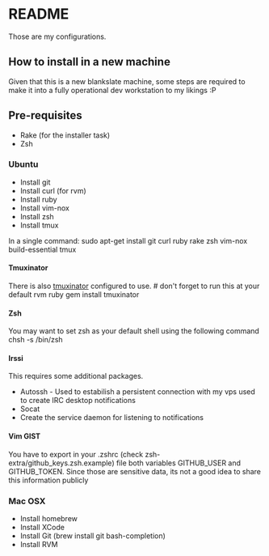 # README
Those are my configurations. 

## How to install in a new machine
Given that this is a new blankslate machine, some steps are required to make it into a fully operational dev workstation to my likings :P 

## Pre-requisites
  * Rake (for the installer task)
  * Zsh

### Ubuntu

 * Install git
 * Install curl (for rvm)
 * Install ruby 
 * Install vim-nox
 * Install zsh 
 * Install tmux 

In a single command: 
         sudo apt-get install git curl ruby rake zsh vim-nox build-essential tmux

#### Tmuxinator

There is also [tmuxinator](https://github.com/aziz/tmuxinator) configured to use.
        # don't forget to run this at your default rvm ruby
        gem install tmuxinator

#### Zsh

You may want to set zsh as your default shell using the following command
     chsh -s /bin/zsh

#### Irssi

This requires some additional packages. 

  * Autossh - Used to estabilish a persistent connection with my vps used to create IRC desktop notifications 
  * Socat 
  * Create the service daemon for listening to notifications


#### Vim GIST 

You have to export in your .zshrc (check zsh-extra/github\_keys.zsh.example) file both variables GITHUB\_USER and GITHUB\_TOKEN.
Since those are sensitive data, its not a good idea to share this information publicly 

### Mac OSX
 * Install homebrew
 * Install XCode 
 * Install Git (brew install git bash-completion) 
 * Install RVM
